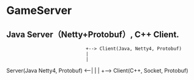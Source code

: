 # GameServer


Java Server（Netty+Protobuf）, C++ Client.
-----


                                 +--> Client(Java, Netty4, Protobuf)
                                 |
                                 |
Server(Java Netty4, Protobuf) <--|
                                 |
                                 |
                                 +--> Client(C++, Socket, Protobuf)
